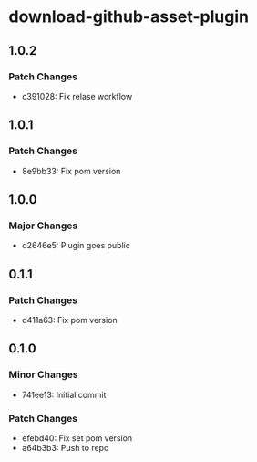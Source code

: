 # download-github-asset-plugin

## 1.0.2

### Patch Changes

- c391028: Fix relase workflow

## 1.0.1

### Patch Changes

- 8e9bb33: Fix pom version

## 1.0.0

### Major Changes

- d2646e5: Plugin goes public

## 0.1.1

### Patch Changes

- d411a63: Fix pom version

## 0.1.0

### Minor Changes

- 741ee13: Initial commit

### Patch Changes

- efebd40: Fix set pom version
- a64b3b3: Push to repo

